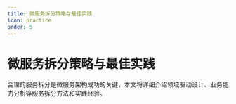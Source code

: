 ```yaml
---
title: 微服务拆分策略与最佳实践
icon: practice
order: 5
---
```


# 微服务拆分策略与最佳实践

合理的服务拆分是微服务架构成功的关键，本文将详细介绍领域驱动设计、业务能力分析等服务拆分方法和实践经验。
